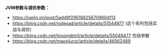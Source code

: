 **JVM参数与调优参数：**
- https://juejin.im/post/5add9f29518825670960d113
- https://blog.csdn.net/rodesad/article/details/51544977  (这个系列包括实战与调优)
- https://blog.csdn.net/linsongbin1/article/details/55049477 包括参数
- https://blog.csdn.net/maosijunzi/article/details/46562489